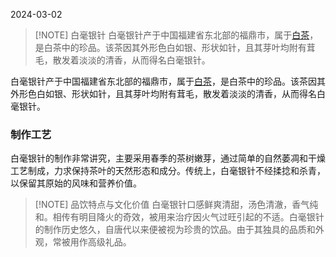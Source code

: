 2024-03-02

> [!NOTE] 白毫银针
> 白毫银针产于中国福建省东北部的福鼎市，属于[白茶](中国的茶叶六大分类)，是白茶中的珍品。该茶因其外形色白如银、形状如针，且其芽叶均附有茸毛，散发着淡淡的清香，从而得名白毫银针。

白毫银针产于中国福建省东北部的福鼎市，属于[白茶](中国的茶叶六大分类)，是白茶中的珍品。该茶因其外形色白如银、形状如针，且其芽叶均附有茸毛，散发着淡淡的清香，从而得名白毫银针。

### 制作工艺
白毫银针的制作非常讲究，主要采用春季的茶树嫩芽，通过简单的自然萎凋和干燥工艺制成，力求保持茶叶的天然形态和成分。传统上，白毫银针不经揉捻和杀青，以保留其原始的风味和营养价值。


> [!NOTE] 品饮特点与文化价值
> 白毫银针口感鲜爽清甜，汤色清澈，香气纯和。相传有明目降火的奇效，被用来治疗因火气过旺引起的不适。白毫银针的制作历史悠久，自唐代以来便被视为珍贵的饮品。由于其独具的品质和外观，常被用作高级礼品。

 
